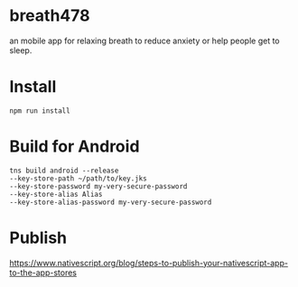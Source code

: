 # breath478
an mobile app for relaxing breath to reduce anxiety or help people get to sleep.

# Install
```
npm run install
```

# Build for Android
```
tns build android --release
--key-store-path ~/path/to/key.jks
--key-store-password my-very-secure-password
--key-store-alias Alias
--key-store-alias-password my-very-secure-password
```
# Publish
https://www.nativescript.org/blog/steps-to-publish-your-nativescript-app-to-the-app-stores